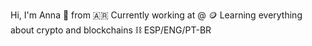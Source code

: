 Hi, I'm Anna 👋 from 🇦🇷 Currently working at @ 🪙 Learning everything about crypto and blockchains ⛓️ ESP/ENG/PT-BR

<!---
Ponspythh/Ponspythh is a ✨ special ✨ repository because its `README.md` (this file) appears on your GitHub profile.
You can click the Preview link to take a look at your changes.
--->
